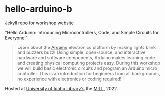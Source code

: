 # hello-arduino-b

Jekyll repo for workshop website

"Hello Arduino: Introducing Microcontrollers, Code, and Simple Circuits for Everyone!"

> Learn about the [Arduino](https://www.arduino.cc/) electronics platform by making lights blink and buzzers buzz! Using simple, open-source, and interactive hardware and software components, Arduino makes learning code and creating physical computing projects easy. During this workshop we will build basic electronic circuits and program an Arduino micro controller. This is an introduction for beginners from all backgrounds, no experience with electronics or coding required!

Hosted at [University of Idaho Library's](http://www.lib.uidaho.edu/) the [MILL](http://mill.lib.uidaho.edu/), 2022
